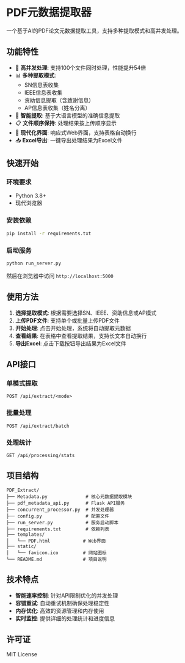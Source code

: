 # PDF元数据提取器

一个基于AI的PDF论文元数据提取工具，支持多种提取模式和高并发处理。

## 功能特性

- 🚀 **高并发处理**: 支持100个文件同时处理，性能提升54倍
- 📊 **多种提取模式**: 
  - SN信息表收集
  - IEEE信息表收集  
  - 资助信息提取（含致谢信息）
  - AP信息表收集（姓名分离）
- 🎯 **智能提取**: 基于大语言模型的准确信息提取
- 📋 **文件顺序保持**: 处理结果按上传顺序显示
- 📱 **现代化界面**: 响应式Web界面，支持表格自动换行
- 📥 **Excel导出**: 一键导出处理结果为Excel文件

## 快速开始

### 环境要求

- Python 3.8+
- 现代浏览器

### 安装依赖

```bash
pip install -r requirements.txt
```

### 启动服务

```bash
python run_server.py
```

然后在浏览器中访问 `http://localhost:5000`

## 使用方法

1. **选择提取模式**: 根据需要选择SN、IEEE、资助信息或AP模式
2. **上传PDF文件**: 支持单个或批量上传PDF文件
3. **开始处理**: 点击开始处理，系统将自动提取元数据
4. **查看结果**: 在表格中查看提取结果，支持长文本自动换行
5. **导出Excel**: 点击下载按钮导出结果为Excel文件

## API接口

### 单模式提取
```
POST /api/extract/<mode>
```

### 批量处理
```
POST /api/extract/batch
```

### 处理统计
```
GET /api/processing/stats
```

## 项目结构

```
PDF_Extract/
├── Metadata.py              # 核心元数据提取模块
├── pdf_metadata_api.py      # Flask API服务
├── concurrent_processor.py  # 并发处理器
├── config.py                # 配置文件
├── run_server.py            # 服务启动脚本
├── requirements.txt         # 依赖列表
├── templates/
│   └── PDF.html            # Web界面
├── static/
│   └── favicon.ico         # 网站图标
└── README.md               # 项目说明
```

## 技术特点

- **智能速率控制**: 针对API限制优化的并发处理
- **容错重试**: 自动重试机制确保处理稳定性
- **内存优化**: 高效的资源管理和内存使用
- **实时监控**: 提供详细的处理统计和进度信息

## 许可证

MIT License

